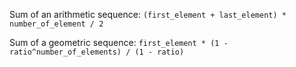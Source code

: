 Sum of an arithmetic sequence: `(first_element + last_element) * number_of_element / 2`

Sum of a geometric sequence: `first_element * (1 - ratio^number_of_elements) / (1 - ratio)`
